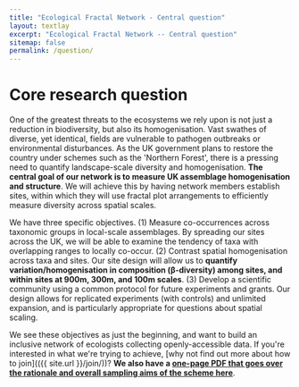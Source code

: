 ```yaml
---
title: "Ecological Fractal Network - Central question"
layout: textlay
excerpt: "Ecological Fractal Network -- Central question"
sitemap: false
permalink: /question/
---
```


# Core research question

One of the greatest threats to the ecosystems we rely upon is not just a reduction in biodiversity, but also its homogenisation. Vast swathes of diverse, yet identical, fields are vulnerable to pathogen outbreaks or environmental disturbances. As the UK government plans to restore the country under schemes such as the 'Northern Forest', there is a pressing need to quantify landscape-scale diversity and homogenisation. **The central goal of our network is to measure UK assemblage homogenisation and structure**. We will achieve this by having network members establish sites, within which they will use fractal plot arrangements to efficiently measure diversity across spatial scales.

We have three specific objectives. (1) Measure co-occurrences across taxonomic groups in local-scale assemblages. By spreading our sites across the UK, we will be able to examine the tendency of taxa with overlapping ranges to locally co-occur. (2) Contrast spatial homogenisation across taxa and sites. Our site design will allow us to **quantify variation/homogenisation in composition (β-diversity) among sites, and within sites at 900m, 300m, and 100m scales**. (3) Develop a scientific community using a common protocol for future experiments and grants. Our design allows for replicated experiments (with controls) and unlimited expansion, and is particularly appropriate for questions about spatial scaling.

We see these objectives as just the beginning, and want to build an inclusive network of ecologists collecting openly-accessible data. If you're interested in what we're trying to achieve, [why not find out more about how to join](({{ site.url }}/join/))? **We also have a [one-page PDF that goes over the rationale and overall sampling aims of the scheme here](https://ecofracnetwork.github.io/images/EcoFracNet-onepage.pdf)**.
